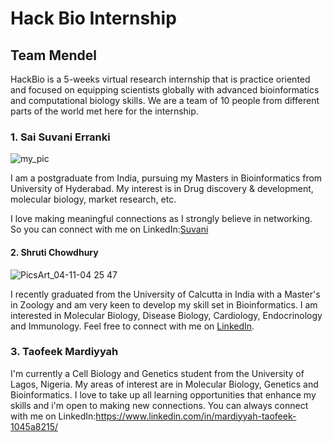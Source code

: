 # Hack Bio Internship

## Team Mendel

HackBio is a 5-weeks virtual research internship that is practice oriented and focused on equipping scientists globally with advanced bioinformatics and computational biology skills.
We are a team of 10 people from different parts of the world met here for the internship.


### 1. Sai Suvani Erranki

![my_pic](https://user-images.githubusercontent.com/92301554/136981373-e78151ad-82ac-433d-ac11-302d25c1e947.jpg)



I am a postgraduate from India, pursuing my Masters in Bioinformatics from University of Hyderabad. My interest is in Drug discovery & development, molecular biology, market research, etc.

I love making meaningful connections as I strongly believe in networking. So you can connect with me on LinkedIn:[Suvani](https://www.linkedin.com/in/sai-suvani-erranki-095954156/ )


#### 2. Shruti Chowdhury

![PicsArt_04-11-04 25 47](https://user-images.githubusercontent.com/92269847/137529748-3de8d2f9-7f76-4655-b589-3596c782c48f.jpg)


I recently graduated from the University of Calcutta in India with a Master's in Zoology and am very keen to develop my skill set in Bioinformatics. I am interested in Molecular Biology, Disease Biology, Cardiology, Endocrinology and Immunology. Feel free to connect with me on [LinkedIn](https://www.linkedin.com/in/shruti-chowdhury-8b876921a).


### 3. Taofeek Mardiyyah



I'm currently a Cell Biology and Genetics student from the University of Lagos, Nigeria. My areas of interest are in Molecular Biology, Genetics and Bioinformatics. I love to take up all learning opportunities that enhance my skills and i'm open to making new connections.
You can always connect with me on LinkedIn:https://www.linkedin.com/in/mardiyyah-taofeek-1045a8215/  
